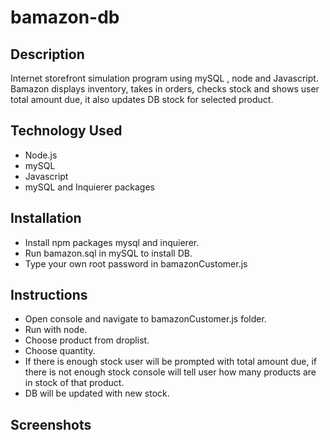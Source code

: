 # bamazon-db
## Description
Internet storefront simulation program using mySQL , node and Javascript.
Bamazon displays inventory, takes in orders, checks stock  and shows user total amount due, it also updates DB stock for selected product.
## Technology Used
* Node.js
* mySQL
* Javascript
* mySQL and Inquierer packages
## Installation
* Install npm packages mysql and inquierer.
* Run bamazon.sql in mySQL to install DB.
* Type your own root password in bamazonCustomer.js 
## Instructions
* Open console and navigate to bamazonCustomer.js folder.
* Run with node.
* Choose product from droplist.
* Choose quantity.
* If there is enough stock user will be prompted with total amount due, if there is not enough stock console will tell user how many products are in stock of that product.
* DB will be updated with new stock.
## Screenshots




